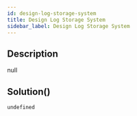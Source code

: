 ```yaml
---
id: design-log-storage-system
title: Design Log Storage System
sidebar_label: Design Log Storage System
---
```

## Description
<div class="description">
null
</div>

## Solution()
```
undefined
```